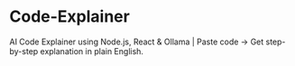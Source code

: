 # Code-Explainer
AI Code Explainer using Node.js, React &amp; Ollama | Paste code → Get step-by-step explanation in plain English.
